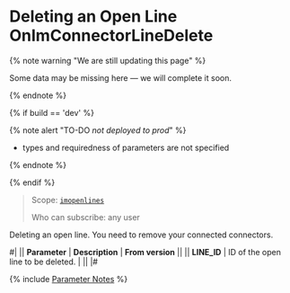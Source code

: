 # Deleting an Open Line OnImConnectorLineDelete

{% note warning "We are still updating this page" %}

Some data may be missing here — we will complete it soon.

{% endnote %}

{% if build == 'dev' %}

{% note alert "TO-DO _not deployed to prod_" %}

- types and requiredness of parameters are not specified
  
{% endnote %}

{% endif %}

> Scope: [`imopenlines`](../../../scopes/permissions.md)
>
> Who can subscribe: any user

Deleting an open line. You need to remove your connected connectors.

#|
|| **Parameter** | **Description** | **From version** ||
|| **LINE_ID** | ID of the open line to be deleted. | ||
|#

{% include [Parameter Notes](../../../../_includes/required.md) %}